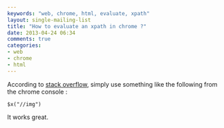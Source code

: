 ```yaml
---
keywords: "web, chrome, html, evaluate, xpath"
layout: single-mailing-list
title: "How to evaluate an xpath in chrome ?"
date: 2013-04-24 06:34
comments: true
categories:
- web
- chrome
- html
---
```

According to [stack overflow](http://stackoverflow.com/questions/3030487/is-there-a-way-to-get-the-xpath-in-google-chrome), simply use something like the following from the chrome console :
```
$x("//img")
```

It works great.
